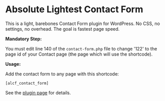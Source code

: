 # Absolute Lightest Contact Form
This is a light, barebones Contact Form plugin for WordPress. No CSS, no settings, no overhead. The goal is fastest page speed.

**Mandatory Step:**

You must edit line 140 of the `contact-form.php` file to change '122' to the page id of your Contact page (the page which will use the shortcode).

**Usage:**

Add the contact form to any page with this shortcode:

`[alcf_contact_form]`

See the [plugin page](http://isabelcastillo.com/absolute-lightest-contact-form) for details.


